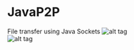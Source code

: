 # JavaP2P
File transfer using Java Sockets
![alt tag](http://puu.sh/lJWoz.png)  
![alt tag](http://puu.sh/lJWpw.png)
